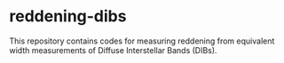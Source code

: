 # reddening-dibs
This repository contains codes for measuring reddening from equivalent width measurements of Diffuse Interstellar Bands (DIBs).
